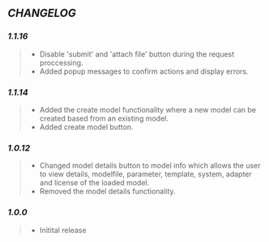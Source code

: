 ## ***CHANGELOG***

### ***1.1.16***
> - Disable 'submit' and 'attach file' button during the request proccessing.
> - Added popup messages to confirm actions and display errors.

### ***1.1.14***
> - Added the create model functionality where a new model can be created based
    from an existing model.
> - Added create model button.

### ***1.0.12***
> - Changed model details button to model info which allows the user to view
   details, modelfile, parameter, template, system, adapter and license of the
   loaded model.
> - Removed the model details functionality.

### ***1.0.0***
> - Initital release

